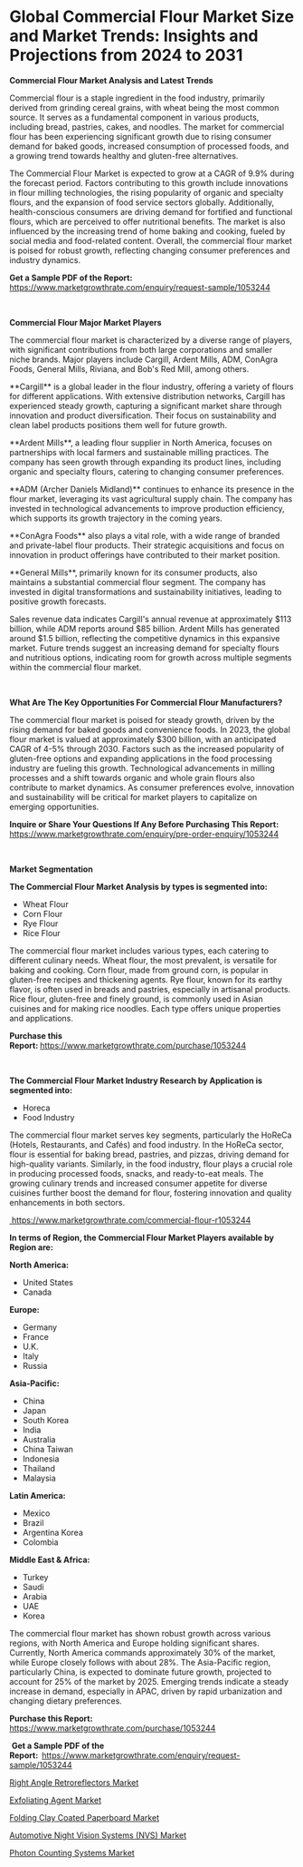 <p><h1>Global Commercial Flour Market Size and Market Trends: Insights and Projections from 2024 to 2031</h1></p><p><strong>Commercial Flour Market Analysis and Latest Trends</strong></p>
<p><p>Commercial flour is a staple ingredient in the food industry, primarily derived from grinding cereal grains, with wheat being the most common source. It serves as a fundamental component in various products, including bread, pastries, cakes, and noodles. The market for commercial flour has been experiencing significant growth due to rising consumer demand for baked goods, increased consumption of processed foods, and a growing trend towards healthy and gluten-free alternatives.</p><p>The Commercial Flour Market is expected to grow at a CAGR of 9.9% during the forecast period. Factors contributing to this growth include innovations in flour milling technologies, the rising popularity of organic and specialty flours, and the expansion of food service sectors globally. Additionally, health-conscious consumers are driving demand for fortified and functional flours, which are perceived to offer nutritional benefits. The market is also influenced by the increasing trend of home baking and cooking, fueled by social media and food-related content. Overall, the commercial flour market is poised for robust growth, reflecting changing consumer preferences and industry dynamics.</p></p>
<p><strong>Get a Sample PDF of the Report:&nbsp;</strong> <a href="https://www.marketgrowthrate.com/enquiry/request-sample/1053244">https://www.marketgrowthrate.com/enquiry/request-sample/1053244</a></p>
<p>&nbsp;</p>
<p><strong>Commercial Flour Major Market Players</strong></p>
<p><p>The commercial flour market is characterized by a diverse range of players, with significant contributions from both large corporations and smaller niche brands. Major players include Cargill, Ardent Mills, ADM, ConAgra Foods, General Mills, Riviana, and Bob's Red Mill, among others.</p><p>**Cargill** is a global leader in the flour industry, offering a variety of flours for different applications. With extensive distribution networks, Cargill has experienced steady growth, capturing a significant market share through innovation and product diversification. Their focus on sustainability and clean label products positions them well for future growth.</p><p>**Ardent Mills**, a leading flour supplier in North America, focuses on partnerships with local farmers and sustainable milling practices. The company has seen growth through expanding its product lines, including organic and specialty flours, catering to changing consumer preferences.</p><p>**ADM (Archer Daniels Midland)** continues to enhance its presence in the flour market, leveraging its vast agricultural supply chain. The company has invested in technological advancements to improve production efficiency, which supports its growth trajectory in the coming years.</p><p>**ConAgra Foods** also plays a vital role, with a wide range of branded and private-label flour products. Their strategic acquisitions and focus on innovation in product offerings have contributed to their market position.</p><p>**General Mills**, primarily known for its consumer products, also maintains a substantial commercial flour segment. The company has invested in digital transformations and sustainability initiatives, leading to positive growth forecasts.</p><p>Sales revenue data indicates Cargill's annual revenue at approximately $113 billion, while ADM reports around $85 billion. Ardent Mills has generated around $1.5 billion, reflecting the competitive dynamics in this expansive market. Future trends suggest an increasing demand for specialty flours and nutritious options, indicating room for growth across multiple segments within the commercial flour market.</p></p>
<p>&nbsp;</p>
<p><strong>What Are The Key Opportunities For Commercial Flour Manufacturers?</strong></p>
<p><p>The commercial flour market is poised for steady growth, driven by the rising demand for baked goods and convenience foods. In 2023, the global flour market is valued at approximately $300 billion, with an anticipated CAGR of 4-5% through 2030. Factors such as the increased popularity of gluten-free options and expanding applications in the food processing industry are fueling this growth. Technological advancements in milling processes and a shift towards organic and whole grain flours also contribute to market dynamics. As consumer preferences evolve, innovation and sustainability will be critical for market players to capitalize on emerging opportunities.</p></p>
<p><strong>Inquire or Share Your Questions If Any Before Purchasing This Report:</strong> <a href="https://www.marketgrowthrate.com/enquiry/pre-order-enquiry/1053244">https://www.marketgrowthrate.com/enquiry/pre-order-enquiry/1053244</a></p>
<p>&nbsp;</p>
<p><strong>Market Segmentation</strong></p>
<p><strong>The Commercial Flour Market Analysis by types is segmented into:</strong></p>
<p><ul><li>Wheat Flour</li><li>Corn Flour</li><li>Rye Flour</li><li>Rice Flour</li></ul></p>
<p><p>The commercial flour market includes various types, each catering to different culinary needs. Wheat flour, the most prevalent, is versatile for baking and cooking. Corn flour, made from ground corn, is popular in gluten-free recipes and thickening agents. Rye flour, known for its earthy flavor, is often used in breads and pastries, especially in artisanal products. Rice flour, gluten-free and finely ground, is commonly used in Asian cuisines and for making rice noodles. Each type offers unique properties and applications.</p></p>
<p><strong>Purchase this Report:&nbsp;</strong><a href="https://www.marketgrowthrate.com/purchase/1053244">https://www.marketgrowthrate.com/purchase/1053244</a></p>
<p>&nbsp;</p>
<p><strong>The Commercial Flour Market Industry Research by Application is segmented into:</strong></p>
<p><ul><li>Horeca</li><li>Food Industry</li></ul></p>
<p><p>The commercial flour market serves key segments, particularly the HoReCa (Hotels, Restaurants, and Cafés) and food industry. In the HoReCa sector, flour is essential for baking bread, pastries, and pizzas, driving demand for high-quality variants. Similarly, in the food industry, flour plays a crucial role in producing processed foods, snacks, and ready-to-eat meals. The growing culinary trends and increased consumer appetite for diverse cuisines further boost the demand for flour, fostering innovation and quality enhancements in both sectors.</p></p>
<p><a href="https://www.marketgrowthrate.com/commercial-flour-r1053244">&nbsp;https://www.marketgrowthrate.com/commercial-flour-r1053244</a></p>
<p><strong>In terms of Region, the Commercial Flour Market Players available by Region are:</strong></p>
<p>
    <p> <strong> North America: </strong>
        <ul>
            <li>United States</li>
            <li>Canada</li>
        </ul>
        </p> 
    <p> <strong> Europe: </strong>
        <ul>
            <li>Germany</li>
            <li>France</li>
            <li>U.K.</li>
            <li>Italy</li>
            <li>Russia</li>
        </ul>
        </p> 
    <p> <strong> Asia-Pacific: </strong>
        <ul>
            <li>China</li>
            <li>Japan</li>
            <li>South Korea</li>
            <li>India</li>
            <li>Australia</li>
            <li>China Taiwan</li>
            <li>Indonesia</li>
            <li>Thailand</li>
            <li>Malaysia</li>
        </ul>
        </p> 
    <p> <strong> Latin America: </strong>
        <ul>
            <li>Mexico</li>
            <li>Brazil</li>
            <li>Argentina Korea</li>
            <li>Colombia</li>
        </ul>
        </p> 
    <p> <strong> Middle East & Africa: </strong>
        <ul>
            <li>Turkey</li>
            <li>Saudi</li>
            <li>Arabia</li>
            <li>UAE</li>
            <li>Korea</li>
        </ul>
    </p>
    </p>
<p><p>The commercial flour market has shown robust growth across various regions, with North America and Europe holding significant shares. Currently, North America commands approximately 30% of the market, while Europe closely follows with about 28%. The Asia-Pacific region, particularly China, is expected to dominate future growth, projected to account for 25% of the market by 2025. Emerging trends indicate a steady increase in demand, especially in APAC, driven by rapid urbanization and changing dietary preferences.</p></p>
<p><strong>Purchase this Report: </strong><a href="https://www.marketgrowthrate.com/purchase/1053244">https://www.marketgrowthrate.com/purchase/1053244</a></p>
<p>&nbsp;<strong>Get a Sample PDF of the Report:&nbsp;&nbsp;</strong><a href="https://www.marketgrowthrate.com/enquiry/request-sample/1053244">https://www.marketgrowthrate.com/enquiry/request-sample/1053244</a></p>
<p><strong></strong></p>
<p><p><a href="https://medium.com/@zpqausfp43/global-right-angle-retroreflectors-industry-analysis-share-growth-trends-and-forecast-2024-to-81257a95df2c?postPublishedType=repub">Right Angle Retroreflectors Market</a></p><p><a href="https://www.linkedin.com/pulse/global-exfoliating-agent-market-size-trends-analysis-regional-0jwre?trackingId=Byx6Z%2BNqSE2wqQkt1t5PMQ%3D%3D">Exfoliating Agent Market</a></p><p><a href="https://issuu.com/reportprime-2/docs/folding-clay-coated-paperboard-mark_644208196a0971">Folding Clay Coated Paperboard Market</a></p><p><a href="https://github.com/globismark/Market-Research-Report-List-5/blob/main/automotive-night-vision-systems-nvs-market.md">Automotive Night Vision Systems (NVS) Market</a></p><p><a href="https://medium.com/@zpqausfp43/photon-counting-systems-market-size-by-type-single-channel-counting-system-multichannel-counting-b2010ee16b73?postPublishedType=repub">Photon Counting Systems Market</a></p></p>